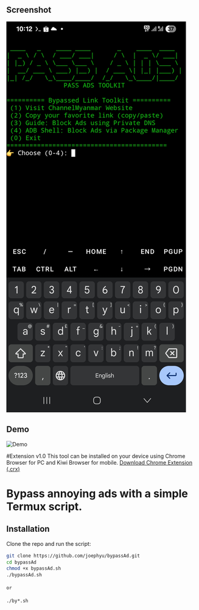 
## Screenshot
![App Screenshot](screenshot.jpg)

## Demo

![Demo](screenshortvdo.gif)

#Extension v1.0
This tool can be installed on your device using Chrome Browser for PC and Kiwi Browser for mobile.
[Download Chrome Extension (.crx)](https://github.com/joephyu/bypassAd/releases/download/v1.0.0/AdPass_channel-myanmar.crx)

# Bypass annoying ads with a simple Termux script.
##  Installation

Clone the repo and run the script:

```bash
git clone https://github.com/joephyu/bypassAd.git
cd bypassAd
chmod +x bypassAd.sh
./bypassAd.sh

or

./by*.sh

